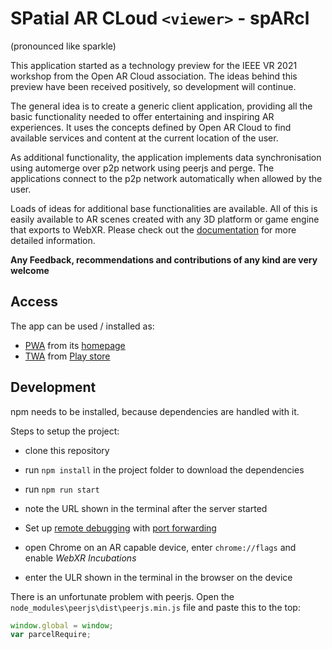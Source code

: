 # SPatial AR CLoud `<viewer>` - spARcl
(pronounced like sparkle)

This application started as a technology preview for the IEEE VR 2021 workshop from the Open AR Cloud association. The ideas behind this preview have been received positively, so development will continue.

The general idea is to create a generic client application, providing all the basic functionality needed to offer entertaining and inspiring AR experiences. It uses the concepts defined by Open AR Cloud to find available services and content at the  current location of the user.

As additional functionality, the application implements data synchronisation using automerge over p2p network using peerjs and perge. The applications connect to the p2p network automatically when allowed by the user.

Loads of ideas for additional base functionalities are available. All of this is easily available to AR scenes created with any 3D platform or game engine that exports to WebXR. Please check out the [documentation](https://openarcloud.github.io/sparcl/) for more detailed information.

**Any Feedback, recommendations and contributions of any kind are very welcome**


## Access

The app can be used / installed as:
* [PWA](https://web.dev/progressive-web-apps/) from its [homepage](https://sparcl.app/)
* [TWA](https://developer.chrome.com/docs/android/trusted-web-activity/overview/) from [Play store](https://play.google.com/store/apps/details?id=app.sparcl.twa)


## Development

npm needs to be installed, because dependencies are handled with it. 

Steps to setup the project: 
* clone this repository
* run `npm install` in the project folder to download the dependencies
* run `npm run start`
* note the URL shown in the terminal after the server started
* Set up [remote debugging](https://developer.chrome.com/docs/devtools/remote-debugging/) with [port forwarding](https://developer.chrome.com/docs/devtools/remote-debugging/local-server/)

* open Chrome on an AR capable device, enter `chrome://flags` and enable _WebXR Incubations_
* enter the ULR shown in the terminal in the browser on the device 

There is an unfortunate problem with peerjs. Open the `node_modules\peerjs\dist\peerjs.min.js` file and paste this to the top:
```javascript
window.global = window; 
var parcelRequire;
```
